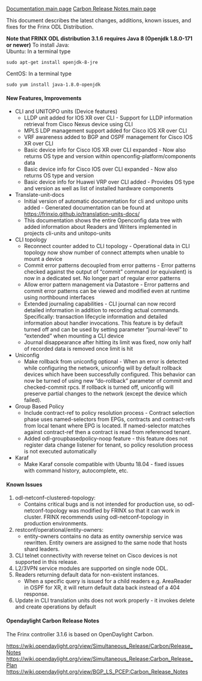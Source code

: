 [Documentation main page](https://frinxio.github.io/Frinx-docs/)
[Carbon Release Notes main page](https://frinxio.github.io/Frinx-docs/FRINX_ODL_Distribution/Carbon/release_notes.html)

This document describes the latest changes, additions, known issues, and fixes for the Frinx ODL Distribution.<!--more-->

**Note that FRINX ODL distribution 3.1.6 requires Java 8 (Openjdk 1.8.0-171 or newer)**
To install Java:  
Ubuntu: In a terminal type

    sudo apt-get install openjdk-8-jre

CentOS: In a terminal type

    sudo yum install java-1.8.0-openjdk

#### New Features, Improvements
* CLI and UNITOPO units (Device features)
    - LLDP unit added for IOS XR over CLI - Support for LLDP information retrieval from Cisco Nexus device using CLI
    - MPLS LDP management support added for Cisco IOS XR over CLI
    - VRF awareness added to BGP and OSPF management for Cisco IOS XR over CLI
    - Basic device info for Cisco IOS XR over CLI expanded - Now also returns OS type and version
within openconfig-platform/components data
    - Basic device info for Cisco IOS over CLI expanded - Now also returns OS type and version
    - Basic device info for Huawei VRP over CLI added - Provides OS type and version as well as list of installed hardware components
* Translate-unit-docs
    - Initial version of automatic documentation for cli and unitopo units added - Generated documentation can be found at https://frinxio.github.io/translation-units-docs/
    - This documentation shows the entire Openconfig data tree with added information about Readers and Writers implemented in projects cli-units and unitopo-units
* CLI topology
    - Reconnect counter added to CLI topology - Operational data in CLI topology now show number of connect attempts when unable to mount a device
    - Commit error patterns decoupled from error patterns - Error patterns checked against the output of “commit” command (or equivalent) is now in a dedicated set. No longer part of regular error patterns
    - Allow error pattern management via Datastore - Error patterns and commit error patterns can be viewed and modified even at runtime using northbound interfaces
    - Extended journaling capabilities - CLI journal can now record detailed information in addition to recording actual commands. Specifically: transaction lifecycle information and detailed information about handler invocations. This feature is by default turned off and can be used by setting parameter “journal-level” to “extended” when mounting a CLI device
    - Journal disappearance after hitting its limit was fixed, now only half of recorded data is removed once limit is hit
* Uniconfig
    - Make rollback from uniconfig optional - When an error is detected while configuring the network, uniconfig will by default rollback devices which have been successfully configured. This behavior can now be turned of using new “do-rollback” parameter of commit and checked-commit rpcs. If rollback is turned off, uniconfig will preserve partial changes to the network (except the device which failed).
* Group Based Policy
    - Include contract-ref to policy resolution process - Contract selection phase uses named-selectors from EPGs, contracts and contract-refs from local tenant where EPG is located. If named-selector matches against contract-ref then a contract is read from referenced tenant.
    - Added odl-groupbasedpolicy-noop feature - this feature does not register data change listener for tenant, so policy resolution process is not executed automatically
* Karaf
    - Make Karaf console compatible with Ubuntu 18.04 - fixed issues with command history, autocomplete, etc.
#### Known Issues
1. odl-netconf-clustered-topology:
    - Contains critical bugs and is not intended for production use, so odl-netconf-topology was modified by FRINX so that it can work in cluster. FRINX recommends using odl-netconf-topology in production environments.
2. restconf/operational/entity-owners:
    - entity-owners contains no data as entity ownership service was rewritten. Entity owners are assigned to the same node that hosts shard leaders.
3. CLI telnet connectivity with reverse telnet on Cisco devices is not supported in this release.
4. L2/3VPN service modules are supported on single node ODL.
5. Readers returning default data for non-existent instances.
    - When a specific query is issued for a child readers e.g. AreaReader in OSPF for XR, it will return default data back instead of a 404 response.
6.  Update in CLI translation units does not work properly - it invokes delete and create operations by default

#### Opendaylight Carbon Release Notes
The Frinx controller 3.1.6 is based on OpenDaylight Carbon.

<https://wiki.opendaylight.org/view/Simultaneous_Release/Carbon/Release_Notes>
<https://wiki.opendaylight.org/view/Simultaneous_Release:Carbon_Release_Plan>
<https://wiki.opendaylight.org/view/BGP_LS_PCEP:Carbon_Release_Notes>
